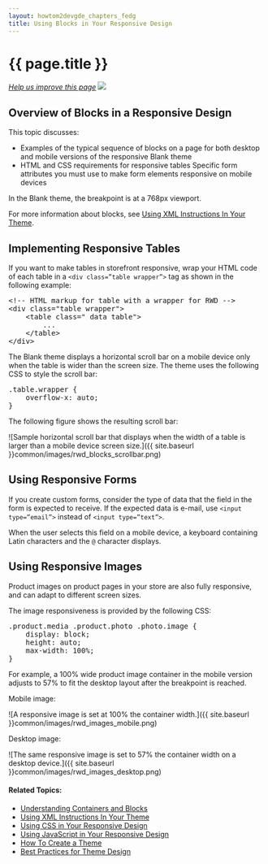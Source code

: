 ```yaml
---
layout: howtom2devgde_chapters_fedg
title: Using Blocks in Your Responsive Design
---
```

 
<h1 id="fedg_rwd_blocks">{{ page.title }}</h1>

<p><a href="{{ site.githuburl }}m2fedg/rwd/rwd_overview.md" target="_blank"><em>Help us improve this page</em></a>&nbsp;<img src="{{ site.baseurl }}common/images/newWindow.gif"/></p>

<h2 id="fedg_rwd_blocks_overview">Overview of Blocks in a Responsive Design</h2>

This topic discusses:

*	Examples of the typical sequence of blocks on a page for both desktop and mobile versions of the responsive Blank theme
*	HTML and CSS requirements for responsive tables
	Specific form attributes you must use to make form elements responsive on mobile devices

In the Blank theme, the breakpoint is at a 768px viewport.

For more information about blocks, see <a href="{{ site.gdeurl }}m2fedg/layout/layout-xml-instrux.html">Using XML Instructions In Your Theme</a>.

<h2 id="fedg_rwd_resp-table-class">Implementing Responsive Tables</h2>

If you want to make tables in storefront responsive, wrap your HTML code of each table in a `<div class=”table wrapper”>` tag as shown in the following example:

<pre>&lt;!-- HTML markup for table with a wrapper for RWD -->
&lt;div class="table wrapper">
    &lt;table class=" data table">
        ...
    &lt;/table>
&lt;/div></pre>

The Blank theme displays a horizontal scroll bar on a mobile device only when the table is wider than the screen size. The theme uses the following CSS to style the scroll bar:

<pre>.table.wrapper {
    overflow-x: auto;
}</pre>

The following figure shows the resulting scroll bar:

![Sample horizontal scroll bar that displays when the width of a table is larger than a mobile device screen size.]({{ site.baseurl }}common/images/rwd_blocks_scrollbar.png)

<h2 id="fedg_rwd_form">Using Responsive Forms</h2>

If you create custom forms, consider the type of data that the field in the form is expected to receive. If the expected data is e-mail, use `<input type=”email”>` instead of `<input type=”text”>`. 

When the user selects this field on a mobile device, a keyboard containing Latin characters and the `@` character displays.

<h2 id="fedg_rwd_images">Using Responsive Images</h2>

Product images on product pages in your store are also fully responsive, and can adapt to different screen sizes.

The image responsiveness is provided by the following CSS:

<pre>.product.media .product.photo .photo.image {
    display: block;
    height: auto;
    max-width: 100%;
}</pre>

For example, a 100% wide product image container in the mobile version adjusts to 57% to fit the desktop layout after the breakpoint is reached.

Mobile image:

![A responsive image is set at 100% the container width.]({{ site.baseurl }}common/images/rwd_images_mobile.png)

Desktop image:

![The same responsive image is set to 57% the container width on a desktop device.]({{ site.baseurl }}common/images/rwd_images_desktop.png)

#### Related Topics:

*	<a href="{{ site.gdeurl }}m2fedg/layout/containers-blocks.html">Understanding Containers and Blocks</a>
*	<a href="{{ site.gdeurl }}m2fedg/layout/layout-xml-instrux.html">Using XML Instructions In Your Theme</a>
*	<a href="{{ site.gdeurl }}m2fedg/rwd/rwd_css.html">Using CSS in Your Responsive Design</a>
*	<a href="{{ site.gdeurl }}m2fedg/rwd/rwd_js.html">Using JavaScript in Your Responsive Design</a>
*	<a href="{{ site.gdeurl }}m2fedg/layout/layout-how-to-theme.html">How To Create a Theme</a>
*	<a href="{{ site.gdeurl }}m2fedg/layout/layout-theme-bestpr.html">Best Practices for Theme Design</a>



